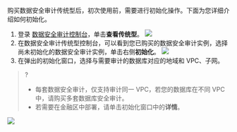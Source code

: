 购买数据安全审计传统型后，初次使用前，需要进行初始化操作。下面为您详细介绍如何初始化。

1. 登录 [数据安全审计控制台](https://console.cloud.tencent.com/cds/audit)，单击**查看传统型**。
![](https://qcloudimg.tencent-cloud.cn/raw/14e43eed83f5d6a6bfe67c4a72af4bed.png)
2. 在数据安全审计传统型控制台，可以看到您已购买的数据安全审计实例，选择尚未初始化的数据安全审计实例，单击右侧**初始化**。
![](https://main.qcloudimg.com/raw/1770c4b4a159c1ea1ff82bc135775112.jpg)
3. 在弹出的初始化窗口，选择与需要审计的数据库对应的地域和 VPC、子网。
>?
>- 每套数据安全审计，仅支持审计同一 VPC，若您的数据库在不同 VPC 中，请购买多套数据库安全审计。
>- 若需要在金融区中部署，请单击初始化窗口中的**详情**。
>
![](https://main.qcloudimg.com/raw/4580a24122086ed30f3664203f9eb42b.png)

